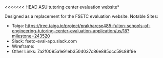 <<<<<<< HEAD
ASU tutoring center evaluation website*

Designed as a replacement for the FSETC evaluation website.
Notable Sites:
  * Taiga: https://tree.taiga.io/project/prakharcse485-fulton-schools-of-engineering-tutoring-center-evaluation-application/us/18?milestone=243520
  * Slack: fsetc-eval-app.slack.com
  * Wireframe: 
  * Other Links: 
7a2f0095a1e91eb3504037c86e885dcc59c88f9e
